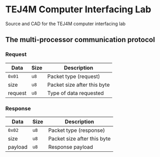 # TEJ4M Computer Interfacing Lab
Source and CAD for the TEJ4M computer interfacing lab


## The multi-processor communication protocol

### Request

| Data    | Size | Description                 |
| ------- | ---- | --------------------------- |
| `0x01`  | `u8` | Packet type (request)       |
| size    | `u8` | Packet size after this byte |
| request | `u8` | Type of data requested      |

### Response

| Data    | Size | Description                 |
| ------- | ---- | --------------------------- |
| `0x02`  | `u8` | Packet type (response)      |
| size    | `u8` | Packet size after this byte |
| payload | `u8` | Response payload            |